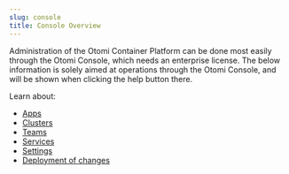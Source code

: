 ```yaml
---
slug: console
title: Console Overview
---
```


Administration of the Otomi Container Platform can be done most easily through the Otomi Console, which needs an
enterprise license. The below information is solely aimed at operations through the Otomi Console, and will be shown
when clicking the help button there.

Learn about:

- [Apps](configuring-apps)
- [Clusters](configuring-clusters)
- [Teams](configuring-teams)
- [Services](configuring-services)
- [Settings](settings)
- [Deployment of changes](deploy-changes)
